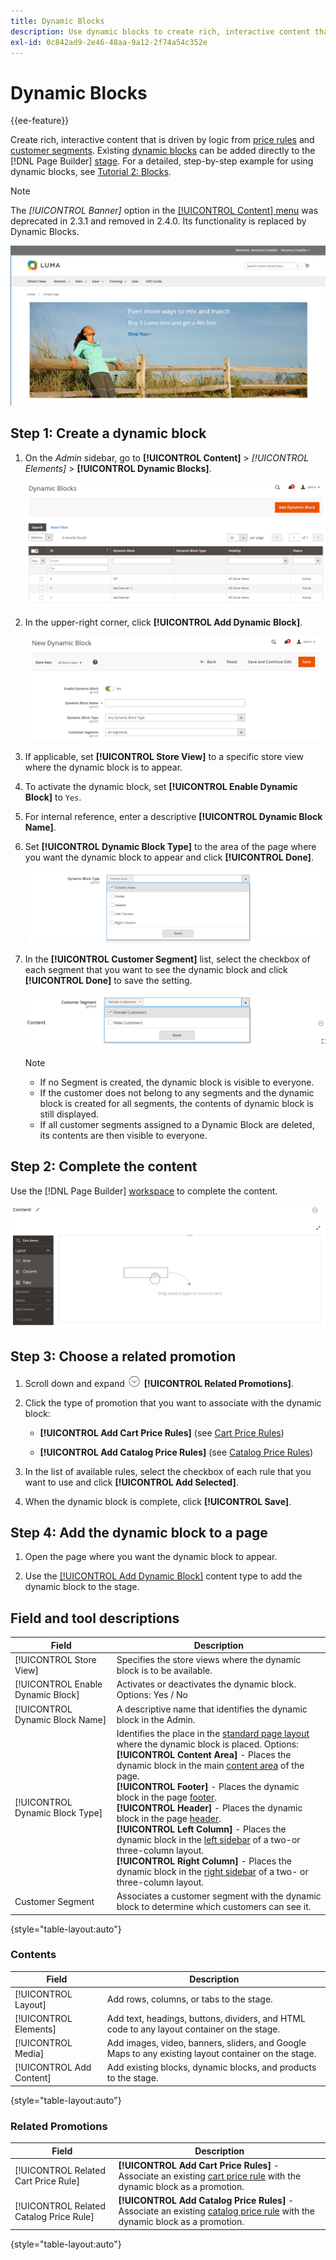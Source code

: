 ```yaml
---
title: Dynamic Blocks
description: Use dynamic blocks to create rich, interactive content that is driven by logic from price rules and customer segments.
exl-id: 0c842ad9-2e46-48aa-9a12-2f74a54c352e
---
```

# Dynamic Blocks

{{ee-feature}}

Create rich, interactive content that is driven by logic from [price rules](../merchandising-promotions/introduction.md#price-rules) and [customer segments](../customers/customer-segments.md). Existing [dynamic blocks](../page-builder/dynamic-block.md) can be added directly to the [!DNL Page Builder] [stage](../page-builder/workspace.md). For a detailed, step-by-step example for using dynamic blocks, see [Tutorial 2: Blocks](../page-builder/2-blocks.md).

>[!NOTE]
>
>The _[!UICONTROL Banner]_ option in the [[!UICONTROL Content] menu](content-menu.md) was deprecated in 2.3.1 and removed in 2.4.0. Its functionality is replaced by Dynamic Blocks.

![[!DNL Page Builder] - dynamic block with price rule and customer segment](../page-builder/assets/pb-tutorial2-dynamic-block-storefront.png)<!-- zoom -->

## Step 1: Create a dynamic block

1. On the _Admin_ sidebar, go to **[!UICONTROL Content]** > _[!UICONTROL Elements]_ > **[!UICONTROL Dynamic Blocks]**.

   ![Dynamic blocks list](../page-builder/assets/pb-tutorial2-block-dynamic-add.png)<!-- zoom -->

1. In the upper-right corner, click **[!UICONTROL Add Dynamic Block]**.

   ![New dynamic block](../page-builder/assets/pb-tutorial2-block-dynamic-new.png)<!-- zoom -->

1. If applicable, set **[!UICONTROL Store View]** to a specific store view where the dynamic block is to appear.

1. To activate the dynamic block, set **[!UICONTROL Enable Dynamic Block]** to `Yes`.

1. For internal reference, enter a descriptive **[!UICONTROL Dynamic Block Name]**.

1. Set **[!UICONTROL Dynamic Block Type]** to the area of the page where you want the dynamic block to appear and click **[!UICONTROL Done]**.

   ![Setting the dynamic block type](../page-builder/assets/pb-dynamic-block-type.png)<!-- zoom -->

1. In the **[!UICONTROL Customer Segment]** list, select the checkbox of each segment that you want to see the dynamic block and click **[!UICONTROL Done]** to save the setting.

   ![Choosing a customer segment](../page-builder/assets/pb-dynamic-block-customer-segment.png)<!-- zoom -->

   >[!NOTE]
   >
   >- If no Segment is created, the dynamic block is visible to everyone.
   >- If the customer does not belong to any segments and the dynamic block is created for all segments, the contents of dynamic block is still displayed.
   >- If all customer segments assigned to a Dynamic Block are deleted, its contents are then visible to everyone.

## Step 2: Complete the content

Use the [!DNL Page Builder] [workspace](../page-builder/workspace.md) to complete the content.

![[!DNL Page Builder] - dynamic block workspace](../page-builder/assets/pb-dynamic-block-workspace.png)<!-- zoom -->

## Step 3: Choose a related promotion

1. Scroll down and expand ![Expansion selector](../assets/icon-display-expand.png) **[!UICONTROL Related Promotions]**.

1. Click the type of promotion that you want to associate with the dynamic block:

   - **[!UICONTROL Add Cart Price Rules]** (see [Cart Price Rules](../merchandising-promotions/price-rules-cart.md))

   - **[!UICONTROL Add Catalog Price Rules]** (see [Catalog Price Rules](../merchandising-promotions/price-rules-catalog.md))

1. In the list of available rules, select the checkbox of each rule that you want to use and click **[!UICONTROL Add Selected]**.

1. When the dynamic block is complete, click **[!UICONTROL Save]**.

## Step 4: Add the dynamic block to a page

1. Open the page where you want the dynamic block to appear.

1. Use the [[!UICONTROL Add Dynamic Block]](../page-builder/dynamic-block.md) content type to add the dynamic block to the stage.

## Field and tool descriptions

|Field|Description|
|--- |--- |
|[!UICONTROL Store View]|Specifies the store views where the dynamic block is to be available.|
|[!UICONTROL Enable Dynamic Block]|Activates or deactivates the dynamic block. Options: Yes / No|
|[!UICONTROL Dynamic Block Name]|A descriptive name that identifies the dynamic block in the Admin.|
|[!UICONTROL Dynamic Block Type]|Identifies the place in the [standard page layout](layout-updates.md) where the dynamic block is placed. Options: <br/>**[!UICONTROL Content Area]** - Places the dynamic block in the main [content area](layout-updates.md) of the page. <br/>**[!UICONTROL Footer]** - Places the dynamic block in the page [footer](page-setup.md#footer). <br/>**[!UICONTROL Header]** - Places the dynamic block in the page [header](page-setup.md#header). <br/>**[!UICONTROL Left Column]** - Places the dynamic block in the [left sidebar](page-layout.md#standard-page-layouts) of a two-or three-column layout. <br/>**[!UICONTROL Right Column]** - Places the dynamic block in the [right sidebar](page-layout.md#standard-page-layouts) of a two- or three-column layout.|
|Customer Segment|Associates a customer segment with the dynamic block to determine which customers can see it.|

{style="table-layout:auto"}

### Contents

|Field|Description|
|--- |--- |
|[!UICONTROL Layout]|Add rows, columns, or tabs to the stage.|
|[!UICONTROL Elements]|Add text, headings, buttons, dividers, and HTML code to any layout container on the stage.|
|[!UICONTROL Media]|Add images, video, banners, sliders, and Google Maps to any existing layout container on the stage.|
|[!UICONTROL Add Content]|Add existing blocks, dynamic blocks, and products to the stage.|

{style="table-layout:auto"}

### Related Promotions

|Field|Description|
|--- |--- |
|[!UICONTROL Related Cart Price Rule]|**[!UICONTROL Add Cart Price Rules]** - Associate an existing [cart price rule](../merchandising-promotions/price-rules-cart.md) with the dynamic block as a promotion.|
|[!UICONTROL Related Catalog Price Rule]|**[!UICONTROL Add Catalog Price Rules]** - Associate an existing [catalog price rule](../merchandising-promotions/price-rules-catalog.md) with the dynamic block as a promotion.|

{style="table-layout:auto"}
